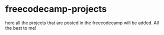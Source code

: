# freecodecamp-projects

here all the projects that are posted in the freecodecamp will be added.
All the best to me!
